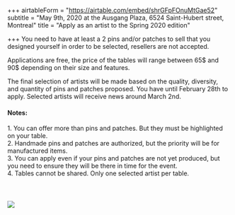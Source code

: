+++
airtableForm = "https://airtable.com/embed/shrGFpFOnuMtGae52"
subtitle = "May 9th, 2020 at the Ausgang Plaza, 6524 Saint-Hubert street, Montreal"
title = "Apply as an artist to the Spring 2020 edition"

+++
You need to have at least a 2 pins and/or patches to sell that you designed yourself in order to be selected, resellers are not accepted.

Applications are free, the price of the tables will range between 65$ and 90$ depending on their size and features.

The final selection of artists will be made based on the quality, diversity, and quantity of pins and patches proposed. You have until February 28th to apply. Selected artists will receive news around March 2nd.

#### Notes:

1\. You can offer more than pins and patches. But they must be highlighted on your table.  
2\. Handmade pins and patches are authorized, but the priority will be for manufactured items.  
3\. You can apply even if your pins and patches are not yet produced, but you need to ensure they will be there in time for the event.  
4\. Tables cannot be shared. Only one selected artist per table. 

<div class="photo tilt-right" style="position:relative;top:40px;">
<img src="/img/decade.png"/>
</div>